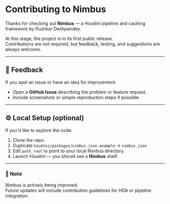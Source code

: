 # Contributing to Nimbus

Thanks for checking out **Nimbus** — a Houdini pipeline and caching framework by Pushkar Deshpandey.

At this stage, the project is in its first public release.  
Contributions are not required, but feedback, testing, and suggestions are always welcome.

---

## 💬 Feedback

If you spot an issue or have an idea for improvement:
- Open a **GitHub Issue** describing the problem or feature request.
- Include screenshots or simple reproduction steps if possible.

---

## ⚙️ Local Setup (optional)

If you'd like to explore the code:
1. Clone the repo.  
2. Duplicate `houdini/packages/nimbus.json.example` → `nimbus.json`  
3. Edit `path_root` to point to your local Nimbus directory.  
4. Launch Houdini — you should see a **Nimbus** shelf.

---

### 🚀 Note
Nimbus is actively being improved.  
Future updates will include contribution guidelines for HDA or pipeline integration.

